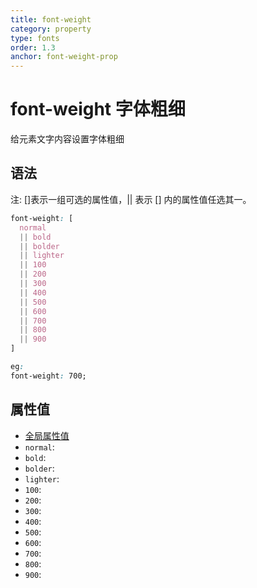 ```yaml
---
title: font-weight
category: property
type: fonts
order: 1.3
anchor: font-weight-prop
---
```


# font-weight 字体粗细

给元素文字内容设置字体粗细

## 语法

注: []表示一组可选的属性值，|| 表示 [] 内的属性值任选其一。

```css
font-weight: [
  normal
  || bold
  || bolder
  || lighter
  || 100
  || 200
  || 300
  || 400
  || 500
  || 600
  || 700
  || 800
  || 900
]

eg:
font-weight: 700;
```

## 属性值

* [全局属性值](/front-end/CSS/values#anchor-值类型)
* `normal`:
* `bold`:
* `bolder`:
* `lighter`:
* `100`:
* `200`:
* `300`:
* `400`:
* `500`:
* `600`:
* `700`:
* `800`:
* `900`:
